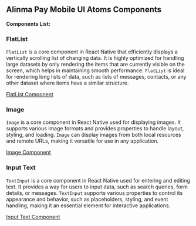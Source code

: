 ## Alinma Pay Mobile UI Atoms Components

**Components List:**

### FlatList

`FlatList` is a core component in React Native that efficiently displays a vertically scrolling list of changing data. It is highly optimized for handling large datasets by only rendering the items that are currently visible on the screen, which helps in maintaining smooth performance. `FlatList` is ideal for rendering long lists of data, such as lists of messages, contacts, or any other dataset where items have a similar structure.

[FlatList Component](../app/src/components/atoms/flatlist/ipay-flatlist.component.tsx)

### Image

`Image` is a core component in React Native used for displaying images. It supports various image formats and provides properties to handle layout, styling, and loading. `Image` can display images from both local resources and remote URLs, making it versatile for use in any application.

[Image Component](app/src/components/atoms/image/ipay-image.component.tsx)

### Input Text

`TextInput` is a core component in React Native used for entering and editing text. It provides a way for users to input data, such as search queries, form details, or messages. `TextInput` supports various properties to control its appearance and behavior, such as placeholders, styling, and event handling, making it an essential element for interactive applications.

[Input Text Component](app/src/components/atoms/inputText/ipay-textinput.component.tsx)
